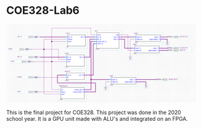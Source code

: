 # COE328-Lab6

![Diagram!](Diagram.png "Diagram")

This is the final project for COE328. This project was done in the 2020 school year. It is a GPU unit made with ALU's and integrated on an FPGA.
